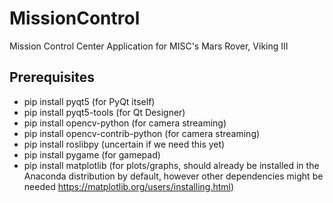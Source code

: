 
# MissionControl
Mission Control Center Application for MISC's Mars Rover, Viking III

## Prerequisites
* pip install pyqt5 (for PyQt itself)
* pip install pyqt5-tools (for Qt Designer)
* pip install opencv-python (for camera streaming)
* pip install opencv-contrib-python (for camera streaming)
* pip install roslibpy (uncertain if we need this yet)
* pip install pygame (for gamepad)
* pip install matplotlib (for plots/graphs, should already be installed in the Anaconda distribution by default, however other dependencies might be needed https://matplotlib.org/users/installing.html)